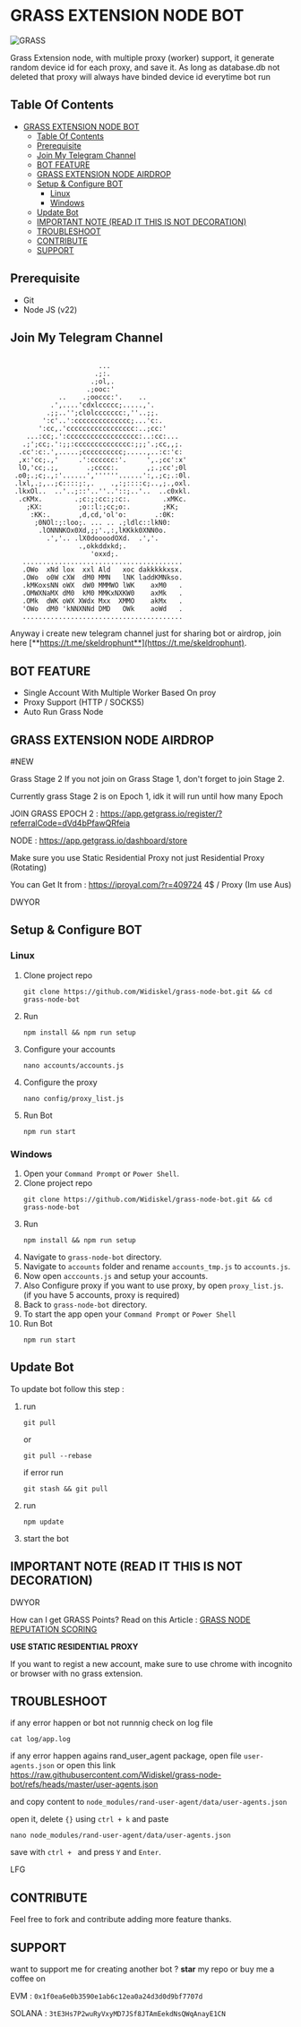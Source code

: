 # GRASS EXTENSION NODE BOT
![GRASS](assets/img1.jpg)

Grass Extension node, with multiple proxy (worker) support, it generate random device id for each proxy, and save it. As long as database.db not deleted that proxy will always have binded device id everytime bot run


## Table Of Contents
- [GRASS EXTENSION NODE BOT](#grass-extension-node-bot)
  - [Table Of Contents](#table-of-contents)
  - [Prerequisite](#prerequisite)
  - [Join My Telegram Channel](#join-my-telegram-channel)
  - [BOT FEATURE](#bot-feature)
  - [GRASS EXTENSION NODE AIRDROP](#grass-extension-node-airdrop)
  - [Setup \& Configure BOT](#setup--configure-bot)
    - [Linux](#linux)
    - [Windows](#windows)
  - [Update Bot](#update-bot)
  - [IMPORTANT NOTE (READ IT THIS IS NOT DECORATION)](#important-note-read-it-this-is-not-decoration)
  - [TROUBLESHOOT](#troubleshoot)
  - [CONTRIBUTE](#contribute)
  - [SUPPORT](#support)

## Prerequisite
- Git
- Node JS (v22)

## Join My Telegram Channel
```
                                                          
                      ...                                 
                     .;:.                                 
                    .;ol,.                                
                   .;ooc:'                                
            ..    .;ooccc:'.    ..                        
          .',....'cdxlccccc;.....,'.                      
         .;;..'';clolccccccc:,''..;;.                     
        ':c'..':cccccccccccccc;...'c:.                    
       ':cc,.'ccccccccccccccccc:..;cc:'                   
    ...:cc;.':cccccccccccccccccc:..:cc:...                
   .;';cc;.':;;:cccccccccccccc:;;;'.;cc,,;.               
  .cc':c:.',.....;cccccccccc;.....,..:c:'c:               
  ,x:'cc;.,'     .':cccccc:'.     ',.;cc':x'              
  lO,'cc;.;,       .;cccc:.       ,;.;cc';0l              
 .o0;.;c;.,:'......',''''''......':,.;c;.:0l.             
 .lxl,.;,..;c::::;:,.    .,:;::::c;..,;.,oxl.             
 .lkxOl..  ..'..;::'..''..'::;..'..  ..c0xkl.             
  .cKMx.        .;c:;:cc:;:c:.        .xMKc.              
    ;KX:         ;o::l:;cc;o:.        ;KK;                
     :KK:.       ,d,cd,'ol'o:       .:0K:                 
      ;0NOl:;:loo;. ... .. .;ldlc::lkN0:                  
       .lONNNKOx0Xd,;;'.,:,lKKkk0XNN0o.                   
         .','.. .lX0doooodOXd.  .','.                     
                 .,okkddxkd;.                             
                    'oxxd;.                               
   ........................................                              
   .OWo  xNd lox  xxl Ald   xoc dakkkkkxsx.              
   .OWo  o0W cXW  dM0 MMN   lNK laddKMNkso.               
   .kMKoxsNN oWX  dW0 MMMWO lWK    axM0   .                
   .OMWXNaMX dM0  kM0 MMKxNXKW0    axMk   .                 
   .OMk  dWK oWX XWdx Mxx  XMMO    akMx   .                 
   'OWo  dM0 'kNNXNNd DMD   OWk    aoWd   .                 
   ........................................

```           
                                              
                                              

Anyway i create new telegram channel just for sharing bot or airdrop, join here
[**https://t.me/skeldrophunt**](https://t.me/skeldrophunt).


## BOT FEATURE
- Single Account With Multiple Worker Based On proy
- Proxy Support (HTTP / SOCKS5)
- Auto Run Grass Node


## GRASS EXTENSION NODE AIRDROP
#NEW 

Grass Stage 2
If you not join on Grass Stage 1, don't forget to join Stage 2. 

Currently grass Stage 2 is on Epoch 1, idk it will run until how many Epoch

JOIN GRASS EPOCH 2 : https://app.getgrass.io/register/?referralCode=dVd4bPfawQRfeia

NODE : https://app.getgrass.io/dashboard/store

Make sure you use Static Residential Proxy not just Residential Proxy (Rotating) 

You can Get It from :
https://iproyal.com/?r=409724 4$ / Proxy (Im use Aus)

DWYOR

## Setup & Configure BOT

### Linux
1. Clone project repo
   ```
   git clone https://github.com/Widiskel/grass-node-bot.git && cd grass-node-bot
   ```
2. Run
   ```
   npm install && npm run setup
   ```
3. Configure your accounts
   ```
   nano accounts/accounts.js
   ```
4. Configure the proxy
   ```
   nano config/proxy_list.js
   ```
5. Run Bot
   ```
   npm run start
   ```
   
### Windows
1. Open your `Command Prompt` or `Power Shell`.
2. Clone project repo
   ```
   git clone https://github.com/Widiskel/grass-node-bot.git && cd grass-node-bot
   ```
3. Run 
   ```
   npm install && npm run setup
   ```
5. Navigate to `grass-node-bot` directory. 
6. Navigate to `accounts` folder and rename `accounts_tmp.js` to `accounts.js`.
7. Now open `acccounts.js` and setup your accounts.
8. Also Configure proxy if you want to use proxy, by open `proxy_list.js`. (if you have 5 accounts, proxy is required)
9.  Back to `grass-node-bot` directory.
10. To start the app open your `Command Prompt` or `Power Shell`
11. Run Bot
    ```
    npm run start
    ```

## Update Bot

To update bot follow this step :
1. run
   ```
   git pull
   ```
   or
   ```
   git pull --rebase
   ```
   if error run
   ```
   git stash && git pull
   ```
2. run
   ```
   npm update
   ```
2. start the bot


## IMPORTANT NOTE (READ IT THIS IS NOT DECORATION)

DWYOR

How can I get GRASS Points?
Read on this Article : [GRASS NODE REPUTATION SCORING](https://grass-foundation.gitbook.io/grass-docs/architecture/node-reputation-scoring)

**USE STATIC RESIDENTIAL PROXY**

If you want to regist a new account, make sure to use chrome with incognito or browser with no grass extension.


## TROUBLESHOOT

if any error happen or bot not runnnig check on log file
```
cat log/app.log
```

if any error happen agains rand_user_agent package,
open file `user-agents.json` or open this link https://raw.githubusercontent.com/Widiskel/grass-node-bot/refs/heads/master/user-agents.json

and copy content to
`node_modules/rand-user-agent/data/user-agents.json`

open it, delete `{}` using `ctrl + k` and paste
```
nano node_modules/rand-user-agent/data/user-agents.json
```
save with `ctrl + ` and press `Y` and `Enter`.

LFG

## CONTRIBUTE

Feel free to fork and contribute adding more feature thanks.

## SUPPORT

want to support me for creating another bot ?
**star** my repo or buy me a coffee on

EVM : `0x1f0ea6e0b3590e1ab6c12ea0a24d3d0d9bf7707d`

SOLANA : `3tE3Hs7P2wuRyVxyMD7JSf8JTAmEekdNsQWqAnayE1CN`
